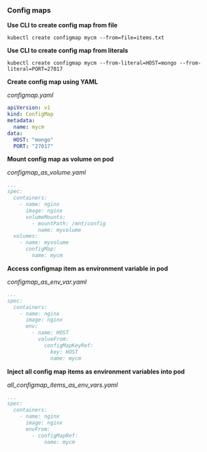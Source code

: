 ### Config maps

**Use CLI to create config map from file**

```shell script
kubectl create configmap mycm --from=file=items.txt
```

**Use CLI to create config map from literals**

```shell script
kubectl create configmap mycm --from-literal=HOST=mongo --from-literal=PORT=27017
```

**Create config map using YAML**

_configmap.yaml_

```yaml
apiVersion: v1
kind: ConfigMap
metadata:
  name: mycm
data:
  HOST: "mongo"
  PORT: "27017"
```

**Mount config map as volume on pod**

_configmap_as_volume.yaml_

```yaml
...
spec:
  containers:
    - name: nginx
      image: nginx
      volumeMounts:
        - mountPath: /mnt/config
          name: myvolume
  volumes:
    - name: myvolume
      configMap:
        name: mycm
```

**Access configmap item as environment variable in pod**

_configmap_as_env_var.yaml_

```yaml
...
spec:
  containers:
    - name: nginx
      image: nginx
      env:
        - name: HOST
          valueFrom:
            configMapKeyRef:
              key: HOST
              name: mycm
```

**Inject all config map items as environment variables into pod**

_all_configmap_items_as_env_vars.yaml_

```yaml
...
spec:
  containers:
    - name: nginx
      image: nginx
      envFrom:
        - configMapRef:
            name: mycm
```
